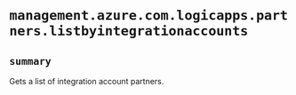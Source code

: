 # `management.azure.com.logicapps.partners.listbyintegrationaccounts`

## `summary`
Gets a list of integration account partners.


